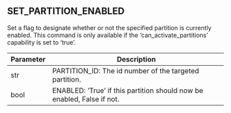 ## SET\_PARTITION\_ENABLED

Set a flag to designate whether or not the specified partition is currently enabled. This command is only available if the ‘can\_activate\_partitions’ capability is set to ‘true’.


| Parameter | Description |
| --- | --- |
| str | PARTITION\_ID: The id number of the targeted partition. |
| bool | ENABLED: ‘True’ if this partition should now be enabled, False if not. |